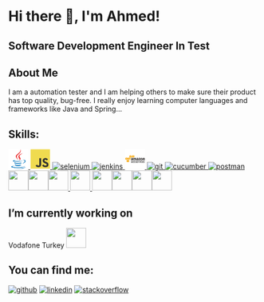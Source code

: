 # Hi there 👋, I'm Ahmed!
## Software Development Engineer In Test 
## About Me
I am a automation tester and I am helping others to make sure their product has top quality, bug-free. I really enjoy learning computer languages and frameworks like Java and Spring...
## Skills: 
<p align="left">
</p>
<p align="left"> <a href="https://www.java.com" target="_blank" rel="noreferrer"> <img src="https://raw.githubusercontent.com/devicons/devicon/master/icons/java/java-original.svg" alt="java" width="40" height="40"/> </a> <a href="https://developer.mozilla.org/en-US/docs/Web/JavaScript" target="_blank" rel="noreferrer"> <img src="https://raw.githubusercontent.com/devicons/devicon/master/icons/javascript/javascript-original.svg" alt="javascript" width="40" height="40"/> </a> <a href="https://www.selenium.dev" target="_blank" rel="noreferrer"> <img src="https://raw.githubusercontent.com/detain/svg-logos/780f25886640cef088af994181646db2f6b1a3f8/svg/selenium-logo.svg" alt="selenium" width="40" height="40"/> </a>  <a href="https://www.jenkins.io" target="_blank" rel="noreferrer"> <img src="https://www.vectorlogo.zone/logos/jenkins/jenkins-icon.svg" alt="jenkins" width="40" height="40"/> </a>  <a href="https://aws.amazon.com" target="_blank" rel="noreferrer"> <img src="https://raw.githubusercontent.com/devicons/devicon/master/icons/amazonwebservices/amazonwebservices-original-wordmark.svg" alt="aws" width="40" height="40"/> </a> <a href="https://git-scm.com/" target="_blank" rel="noreferrer"> <img src="https://www.vectorlogo.zone/logos/git-scm/git-scm-icon.svg" alt="git" width="40" height="40"/> </a>
<a href="https://cucumber.io/" target="_blank" rel="noreferrer"> <img src="https://cdn.jsdelivr.net/gh/devicons/devicon/icons/cucumber/cucumber-plain.svg" alt="cucumber" width="40" height="40"/> </a> <a href="https://www.postman.com/" target="_blank" rel="noreferrer"> <img src="https://www.vectorlogo.zone/logos/getpostman/getpostman-icon.svg" alt="postman" width="40" height="40"/> </a>  <a href="https://www.linux.org/" target="_blank" rel="noreferrer"><img src="https://cdn.jsdelivr.net/gh/devicons/devicon/icons/linux/linux-original.svg" width="40" height="40"/></a><a href="https://www.docker.com/" target="_blank" rel="noreferrer"><img src="https://cdn.jsdelivr.net/gh/devicons/devicon/icons/docker/docker-original.svg" width="40" height="40" /></a><a href="https://www.git-scm.com/" target="_blank" rel="noreferrer"><img src="https://cdn.jsdelivr.net/gh/devicons/devicon/icons/git/git-original.svg" width="40" height="40"/> </a><a href="https://www.atlassian.com/" target="_blank" rel="noreferrer">   <img src="https://cdn.jsdelivr.net/gh/devicons/devicon/icons/jira/jira-original-wordmark.svg" width="40" height="40"/> </a><a href="https://www.spring.io/" target="_blank" rel="noreferrer"><img src="https://cdn.jsdelivr.net/gh/devicons/devicon/icons/spring/spring-original-wordmark.svg" width="40" height="40"/></a><a href="https://www.jquery.com/" target="_blank" rel="noreferrer"><img src="https://cdn.jsdelivr.net/gh/devicons/devicon/icons/jquery/jquery-original-wordmark.svg" width="40" height="40" /></a><a href="https://tomcat.apache.org/" target="_blank" rel="noreferrer"><img src="https://cdn.jsdelivr.net/gh/devicons/devicon/icons/tomcat/tomcat-original-wordmark.svg" width="40" height="40" /></a><a href="https://www.oracle.com/" target="_blank" rel="noreferrer"><img src="https://cdn.jsdelivr.net/gh/devicons/devicon/icons/oracle/oracle-original.svg" width="40" height="40" /></a></p>

##  I’m currently working on
Vodafone Turkey <a> <img src="https://static.wikia.nocookie.net/logopedia/images/1/18/Vodafone_2017.svg" width="40" height="40" /> </a>

## You can find me:
[<img src='https://cdn.jsdelivr.net/npm/simple-icons@3.0.1/icons/github.svg' alt='github' height='40'>](https://github.com/Uycoder)  [<img src='https://cdn.jsdelivr.net/npm/simple-icons@3.0.1/icons/linkedin.svg' alt='linkedin' height='40'>](https://www.linkedin.com/in/ahmed-bughra/) [<img src='https://cdn.jsdelivr.net/npm/simple-icons@3.0.1/icons/stackoverflow.svg' alt='stackoverflow' height='40'>](https://stackoverflow.com/users/16111723/ahmad-ali) 

